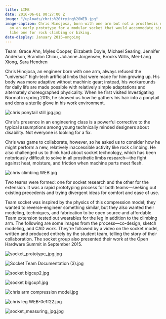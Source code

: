 ```yaml
---
title: LIMB
date: 2016-06-01 00:27:00 Z
image: "/uploads/chris%20trying%20WEB.jpg"
image-caption: Chris Hinojosa, born with one arm but not a prosthesis user, tries
  on an early prototype for a modular socket that would accommodate single use extensions,
  like one for rock climbing or biking.
date-display: January 2015—ongoing
---
```


Team: Grace Ahn, Myles Cooper, Elizabeth Doyle, Michael Searing, Jennifer Anderson, Brandon Chiou, Julianne Jorgensen, Brooks Willis, Mei-Lang Xiong, Sara Hendren

Chris Hinojosa, an engineer born with one arm, always refused the "universal" high-tech artificial limbs that were made for him growing up. His body was more adaptive without machinic gear; instead, his workarounds for daily life are made possible with relatively simple adaptations and alternately choreographed physicality. When he first visited Investigating Normal in spring 2015, he showed us how he gathers his hair into a ponytail and dons a sterile glove in his work environment.

![chris ponytail still jpg.jpg](/uploads/chris%2520ponytail%2520still%2520jpg.jpg)

Chris's presence in an engineering class is a powerful corrective to the typical assumptions among young technically minded designers about disability. Not everyone is looking for a fix. 

Chris was game to collaborate, however, so he asked us to consider how he might perform a new, relatively inaccessible activity like rock climbing. He also challenged us to think hard about socket technology, which has been notoriously difficult to solve in all prosthetic limbs research—the fight against heat, moisture, and friction when machine parts meet flesh.

![chris climbing WEB.jpg](/uploads/chris%2520climbing%2520WEB.jpg)

Two teams were formed: one for socket research and the other for the extension. It was a rapid prototyping process for both teams—seeking out existing precedents and trying divergent ideas for comfort and ease of use. 

Team socket was inspired by the physics of this compression model; they wanted to reverse-engineer something similar, but they also wanted their modeling, techniques, and fabrication to be open source and affordable. Team extension tested out wearables for the leg in addition to the climbing arm. The following are some images from the process—co-design, sketch modeling, and CAD work. They're followed by a video on the socket model, written and produced entirely by the student team, telling the story of their collaboration. The socket group also presented their work at the Open Hardware Summit in September 2015.

![socket_prototype_jpg.jpg](/uploads/socket_prototype_jpg.jpg)

![Socket Team Documentation (3).jpg](/uploads/Socket%2520Team%2520Documentation%2520(3).jpg)

![socket bigcup2.jpg](/uploads/socket%2520bigcup2.jpg)

![socket bigcup1.jpg](/uploads/socket%2520bigcup1.jpg)

![chris arm compression model.jpg](/uploads/chris%2520arm%2520compression%2520model.jpg)



![chris leg WEB-0e1f22.jpg](/uploads/chris%2520leg%2520WEB-0e1f22.jpg)

![socket_measuring_jpg.jpg](/uploads/socket_measuring_jpg.jpg)